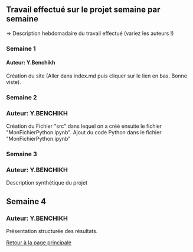 ## Travail effectué sur le projet semaine par semaine

=> Description hebdomadaire du travail effectué (variez les auteurs !)

### Semaine 1
#### Auteur: Y.Benchikh
Création du site (Aller dans index.md puis cliquer sur le lien en bas. Bonne viste).
### Semaine 2
###  Auteur: Y.BENCHIKH
Création du Fichier "src" dans lequel on a créé ensuite le fichier "MonFichierPython.ipynb".
Ajout du code Python dans le fichier "MonFichierPython.ipynb"
### Semaine 3
### Auteur: Y.BENCHIKH
Description synthétique du projet
## Semaine 4
### Auteur: Y.BENCHIKH
Présentation structurée des résultats.
 
<a href="index.html"> Retour à la page principale </a>
